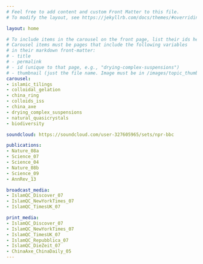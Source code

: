 ```yaml
---
# Feel free to add content and custom Front Matter to this file.
# To modify the layout, see https://jekyllrb.com/docs/themes/#overriding-theme-defaults

layout: home

# To include items in the carousel on the front page, list their ids here.
# Carousel items must be pages that include the following variables 
# in their markdown front-matter:
# - title
# - permalink
# - id (unique to that page, e.g., "drying-complex-suspensions")
# - thumbnail (just the file name. Image must be in /images/topic_thumbs/.)
carousel:
- islamic_tilings
- colloidal_gelation
- china_ring
- colloids_iss
- china_axe
- drying_complex_suspensions
- natural_quasicrystals
- biodiversity

soundcloud: https://soundcloud.com/user-327605965/sets/npr-bbc

publications:
- Nature_08a
- Science_07
- Science_04
- Nature_08b
- Science_09
- AnnRev_13

broadcast_media:
- IslamQC_Discover_07
- IslamQC_NewYorkTimes_07
- IslamQC_TimesUK_07

print_media:
- IslamQC_Discover_07
- IslamQC_NewYorkTimes_07
- IslamQC_TimesUK_07
- IslamQC_Repubblica_07
- IslamQC_DieZeit_07
- ChinaAxe_ChinaDaily_05
---
```

